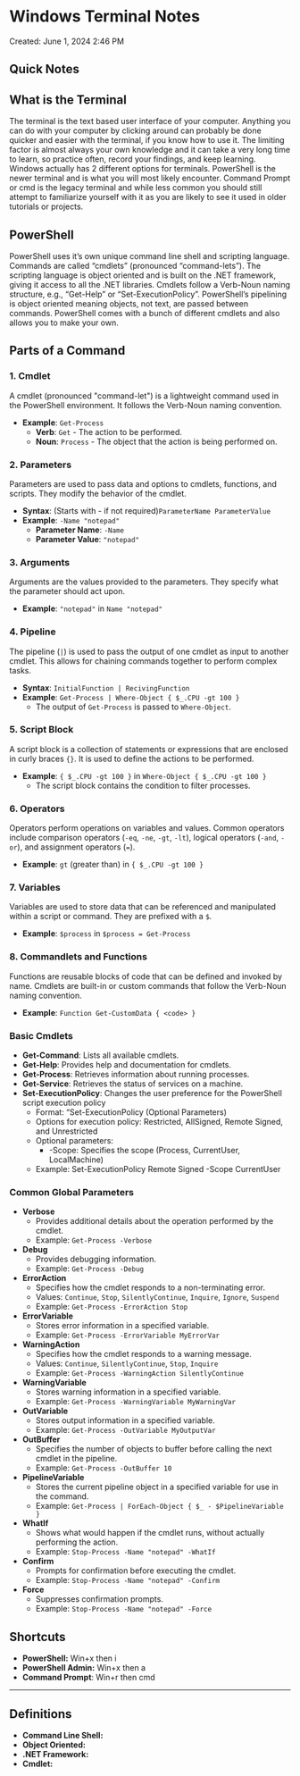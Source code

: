 # Windows Terminal Notes

Created: June 1, 2024 2:46 PM

## Quick Notes

## What is the Terminal

The terminal is the text based user interface of your computer. Anything you can do with your computer by clicking around can probably be done quicker and easier with the terminal, if you know how to use it. The limiting factor is almost always your own knowledge and it can take a very long time to learn, so practice often, record your findings, and keep learning. Windows actually has 2 different options for terminals. PowerShell is the newer terminal and is what you will most likely encounter. Command Prompt or cmd is the legacy terminal and while less common you should still attempt to familiarize yourself with it as you are likely to see it used in older tutorials or projects.

## PowerShell

PowerShell uses it’s own unique command line shell and scripting language. Commands are called “cmdlets” (pronounced “command-lets”). The scripting language is object oriented and is built on the .NET framework, giving it access to all the .NET libraries. Cmdlets follow a Verb-Noun naming structure, e.g., “Get-Help” or “Set-ExecutionPolicy”.  PowerShell’s pipelining is object oriented meaning objects, not text, are passed between commands. PowerShell comes with a bunch of different cmdlets and also allows you to make your own.

## Parts of a Command

### 1. Cmdlet

A cmdlet (pronounced "command-let") is a lightweight command used in the PowerShell environment. It follows the Verb-Noun naming convention.

- **Example**: `Get-Process`
    - **Verb**: `Get` - The action to be performed.
    - **Noun**: `Process` - The object that the action is being performed on.

### 2. Parameters

Parameters are used to pass data and options to cmdlets, functions, and scripts. They modify the behavior of the cmdlet.

- **Syntax**: (Starts with - if not required)`ParameterName ParameterValue`
- **Example**: `-Name "notepad"`
    - **Parameter Name**: `-Name`
    - **Parameter Value**: `"notepad"`

### 3. Arguments

Arguments are the values provided to the parameters. They specify what the parameter should act upon.

- **Example**: `"notepad"` in `Name "notepad"`

### 4. Pipeline

The pipeline (`|`) is used to pass the output of one cmdlet as input to another cmdlet. This allows for chaining commands together to perform complex tasks.

- **Syntax**: `InitialFunction | RecivingFunction`
- **Example**: `Get-Process | Where-Object { $_.CPU -gt 100 }`
    - The output of `Get-Process` is passed to `Where-Object`.

### 5. Script Block

A script block is a collection of statements or expressions that are enclosed in curly braces `{}`. It is used to define the actions to be performed.

- **Example**: `{ $_.CPU -gt 100 }` in `Where-Object { $_.CPU -gt 100 }`
    - The script block contains the condition to filter processes.

### 6. Operators

Operators perform operations on variables and values. Common operators include comparison operators (`-eq`, `-ne`, `-gt`, `-lt`), logical operators (`-and`, `-or`), and assignment operators (`=`).

- **Example**: `gt` (greater than) in `{ $_.CPU -gt 100 }`

### 7. Variables

Variables are used to store data that can be referenced and manipulated within a script or command. They are prefixed with a `$`.

- **Example**: `$process` in `$process = Get-Process`

### 8. Commandlets and Functions

Functions are reusable blocks of code that can be defined and invoked by name. Cmdlets are built-in or custom commands that follow the Verb-Noun naming convention.

- **Example**: `Function Get-CustomData { <code> }`

### Basic Cmdlets

- **Get-Command**: Lists all available cmdlets.
- **Get-Help**: Provides help and documentation for cmdlets.
- **Get-Process**: Retrieves information about running processes.
- **Get-Service**: Retrieves the status of services on a machine.
- **Set-ExecutionPolicy**: Changes the user preference for the PowerShell script execution policy
    - Format: “Set-ExecutionPolicy <execution policy> (Optional Parameters)
    - Options for execution policy: Restricted, AllSigned, Remote Signed, and Unrestricted
    - Optional parameters:
        - -Scope: Specifies the scope (Process, CurrentUser, LocalMachine)
    - Example: Set-ExecutionPolicy Remote Signed -Scope CurrentUser

### Common Global Parameters

- **Verbose**
    - Provides additional details about the operation performed by the cmdlet.
    - Example: `Get-Process -Verbose`
- **Debug**
    - Provides debugging information.
    - Example: `Get-Process -Debug`
- **ErrorAction**
    - Specifies how the cmdlet responds to a non-terminating error.
    - Values: `Continue`, `Stop`, `SilentlyContinue`, `Inquire`, `Ignore`, `Suspend`
    - Example: `Get-Process -ErrorAction Stop`
- **ErrorVariable**
    - Stores error information in a specified variable.
    - Example: `Get-Process -ErrorVariable MyErrorVar`
- **WarningAction**
    - Specifies how the cmdlet responds to a warning message.
    - Values: `Continue`, `SilentlyContinue`, `Stop`, `Inquire`
    - Example: `Get-Process -WarningAction SilentlyContinue`
- **WarningVariable**
    - Stores warning information in a specified variable.
    - Example: `Get-Process -WarningVariable MyWarningVar`
- **OutVariable**
    - Stores output information in a specified variable.
    - Example: `Get-Process -OutVariable MyOutputVar`
- **OutBuffer**
    - Specifies the number of objects to buffer before calling the next cmdlet in the pipeline.
    - Example: `Get-Process -OutBuffer 10`
- **PipelineVariable**
    - Stores the current pipeline object in a specified variable for use in the command.
    - Example: `Get-Process | ForEach-Object { $_ - $PipelineVariable }`
- **WhatIf**
    - Shows what would happen if the cmdlet runs, without actually performing the action.
    - Example: `Stop-Process -Name "notepad" -WhatIf`
- **Confirm**
    - Prompts for confirmation before executing the cmdlet.
    - Example: `Stop-Process -Name "notepad" -Confirm`
- **Force**
    - Suppresses confirmation prompts.
    - Example: `Stop-Process -Name "notepad" -Force`

## Shortcuts

- **PowerShell:** Win+x then i
- **PowerShell Admin:** Win+x then a
- **Command Prompt**: Win+r then cmd

---

## Definitions

- **Command Line Shell:**
- **Object Oriented:**
- **.NET Framework:**
- **Cmdlet:**